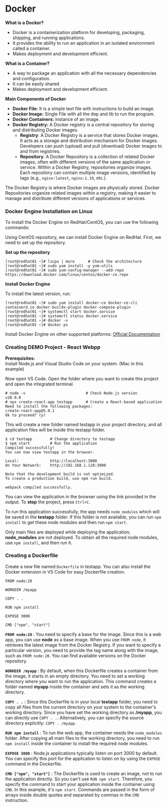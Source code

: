 # Docker

**What is a Docker?**
- Docker is a containerization platform for developing, packaging, shipping, and running applications.
- It provides the ability to run an application in an isolated environment called a container.
- Makes deployment and development efficient.

**What is a Container?**
- A way to package an application with all the necessary dependencies and configuration.
- It can be easily shared
- Makes deployment and development efficient.

**Main Components of Docker**

- **Docker File:** It is a simple text file with instructions to build an image.
- **Docker Image:** Single File with all the dep and lib to run the
program.
- **Docker Containers:** Instance of an image.
- **Docker Registry:** A Docker registry is a central repository for storing and distributing Docker images.
    - **Registry**: A Docker Registry is a service that stores Docker images. It acts as a storage and distribution mechanism for Docker images. Developers can push (upload) and pull (download) Docker images to and from registries.
    - **Repository**: A Docker Repository is a collection of related Docker images, often with different versions of the same application or service. Within a Docker Registry, repositories organize images. Each repository can contain multiple image versions, identified by tags (e.g., `nginx:latest`, `nginx:1.19`, etc.).

The Docker Registry is where Docker images are physically stored. Docker Repositories organize related images within a registry, making it easier to manage and distribute different versions of applications or services.

### **Docker Engine Installation on Linux**

To install the Docker Engine on RedHat/CentOS, you can use the following commands:

Using CentOS repository, we can install Docker Engine on RedHat. First, we need to set up the repository.

**Set up the repository**

```
[root@redhat01 ~]# lscpu | more      # Check the architecture
[root@redhat01 ~]# sudo yum install -y yum-utils
[root@redhat01 ~]# sudo yum-config-manager --add-repo https://download.docker.com/linux/centos/docker-ce.repo
```

**Install Docker Engine**

To install the latest version, run:
```
[root@redhat01 ~]# sudo yum install docker-ce docker-ce-cli containerd.io docker-buildx-plugin docker-compose-plugin
[root@redhat01 ~]# systemctl start docker.service
[root@redhat01 ~]# systemctl status docker.service
[root@redhat01 ~]# docker -v
[root@redhat01 ~]# docker ps
```

Install Docker Engine on other supported platforms: [Official Documentation](https://docs.docker.com/engine/install/)

### Creating DEMO Project - React Webpp

**Prerequisites:** <br>
Install Node.js and Visual Studio Code on your system. (Mac in this example)

Now open VS Code. Open the folder where you want to create this project and open the integrated terminal.
```
# node -v                           # Check Node.js version
v20.9.0
# npx create-react-app testapp      # Create a React-based application
Need to install the following packages:
create-react-app@5.0.1
Ok to proceed? (y)
```
This will create a new folder named testapp in your project directory, and all application files will be inside this testapp folder.

```
$ cd testapp        # Change directory to testapp
$ npm start         # Run the application
Compiled successfully!
You can now view testapp in the browser.

Local:              http://localhost:3000
On Your Network:    http://192.168.1.128:3000

Note that the development build is not optimized.
To create a production build, use npm run build.

webpack compiled successfully.
```
You can view the application in the browser using the link provided in the output. To **stop** the project, press `Ctrl+C`.

To run this application successfully, the app needs `node_modules` which will be saved in the **testapp** folder. If this folder is not available, you can run `npm install` to get these node modules and then run `npm start`.

Only main files are deployed while deploying the application; **node_modules** are not deployed. To obtain all the required node modules, use `npm install`, and then run it.

### Creating a Dockerfile

Create a new file named `Dockerfile` in testapp. You can also install the Docker extension in VS Code for easy Dockerfile creation.

```
FROM node:20

WORKDIR /myapp

COPY . .

RUN npm install

EXPOSE 3000

CMD ["npm", "start"]
```
**`FROM node:20`** : You need to specify a base for the image. Since this is a web app, you can use **node** as a base image. When you use `FROM node`, it retrieves the latest image from the Docker Registry. If you want to specify a particular version, you need to provide the tag name along with the image, such as `FROM node:20`. You can find available versions on the Docker repository.

**`WORKDIR /myapp`** : By default, when this Dockerfile creates a container from the image, it starts in an empty directory. You need to set a working directory where you want to run the application. This command creates a folder named **myapp** inside the container and sets it as the working directory.

**`COPY . .`** : Since this Dockerfile is in your local **testapp** folder, you need to copy all files from the current directory on your system to the container's working directory. Since you have set the working directory as **/myapp**, you can directly use `COPY . .`. Alternatively, you can specify the source directory explicitly: `COPY . /myapp`.

**`RUN npm install`** : To run the web app, the container needs the `node_modules` folder. After copying all main files to the working directory, you need to run `npm install` inside the container to install the required node modules.

**`EXPOSE 3000`** : Node.js applications typically listen on port 3000 by default. You can specify this port for the application to listen on by using the `EXPOSE` command in the Dockerfile.

**`CMD ["npm", "start"]`** : The Dockerfile is used to create an image, not to run the application directly. So you can't use `RUN npm start`. Therefore, you specify the command to start your application inside the container using `CMD`. In this example, it's `npm start`. Commands are passed in the form of arrays inside double quotes and separated by commas in the `CMD` instruction.



